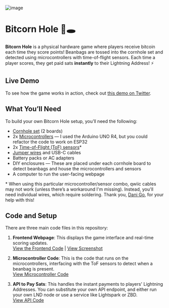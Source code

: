 ![image](https://github.com/user-attachments/assets/6203ecbb-de3d-4308-81ec-74ea63075224)

# Bitcorn Hole 🌽🕳️

**Bitcorn Hole** is a physical hardware game where players receive bitcoin each time they score points! Beanbags are tossed into the cornhole set and detected using microcontrollers with time-of-flight sensors. Each time a player scores, they get paid sats **instantly** to their Lightning Address! ⚡

## Live Demo

To see how the game works in action, check out [this demo on Twitter](https://x.com/D_plus__plus/status/1807889900093821104).

## What You’ll Need

To build your own Bitcorn Hole setup, you’ll need the following:

- [Cornhole set](https://www.amazon.com/dp/B07S1PYYTV?ref=ppx_pop_mob_ap_share) (2 boards)
- 2x [Microcontrollers](https://www.amazon.com/dp/B0C8V88Z9D?ref=ppx_pop_mob_ap_share) —
  I used the Arduino UNO R4, but you could refactor the code to work on ESP32
- 2x [Time-of-Flight (ToF) sensors](https://a.co/d/5bQHzve)\*
- [Jumper wires](https://www.amazon.com/California-JOS-Breadboard-Optional-Multicolored/dp/B0BRTJQZRD/ref=sr_1_5) and USB-C cables
- Battery packs or AC adapters
- DIY enclosures —
  These are placed under each cornhole board to detect beanbags and house the microcontrollers and sensors
- A computer to run the user-facing webpage

\* When using this particular microcontroller/sensor combo, qwiic cables may not work (unless there’s a workaround I'm missing). Instead, you'll need individual wires, which require soldering. Thank you, [Dani Go](https://www.youtube.com/@bitcoineando), for your help with this!

## Code and Setup

There are three main code files in this repository:

1. **Frontend Webpage**: This displays the game interface and real-time scoring updates.  
   [View the Frontend Code](#link-to-frontend-code) | [View Screenshot](#link-to-screenshot)

2. **Microcontroller Code**: This is the code that runs on the microcontrollers, interfacing with the ToF sensors to detect when a beanbag is present.  
   [View Microcontroller Code](#link-to-microcontroller-code)

3. **API to Pay Sats**: This handles the instant payments to players' Lightning Addresses. You can substitute your own API endpoint, and either run your own LND node or use a service like Lightspark or ZBD.  
   [View API Code](#link-to-api-code)


